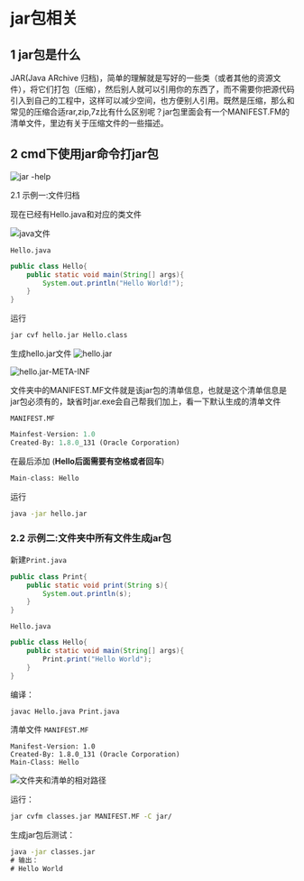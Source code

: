 # jar包相关

## 1 jar包是什么

JAR(Java ARchive 归档)，简单的理解就是写好的一些类（或者其他的资源文件），将它们打包（压缩），然后别人就可以引用你的东西了，而不需要你把源代码引入到自己的工程中，这样可以减少空间，也方便别人引用。既然是压缩，那么和常见的压缩合适rar,zip,7z比有什么区别呢？jar包里面会有一个MANIFEST.FM的清单文件，里边有关于压缩文件的一些描述。

## 2 cmd下使用jar命令打jar包

![jar -help](https://wxpp.oss-cn-qingdao.aliyuncs.com/blogimages/jar%E5%8C%85%E7%9B%B8%E5%85%B3%20_%20%E7%8E%8B%E5%B0%8F%E6%B3%A1%E6%B3%A1%20_%20%E5%8D%9A%E5%AE%A2%E5%9B%AD/942777-20170804132157428-5989956.png)

2.1 示例一:文件归档

现在已经有Hello.java和对应的类文件

![java文件](https://wxpp.oss-cn-qingdao.aliyuncs.com/blogimages/jar%E5%8C%85%E7%9B%B8%E5%85%B3%20_%20%E7%8E%8B%E5%B0%8F%E6%B3%A1%E6%B3%A1%20_%20%E5%8D%9A%E5%AE%A2%E5%9B%AD/942777-20170804132751569-196444147.png)

`Hello.java`
```java
public class Hello{
    public static void main(String[] args){
        System.out.println("Hello World!");
    }
}
```

运行
```bat
jar cvf hello.jar Hello.class
```

生成hello.jar文件
![hello.jar](_v_images/_hellojar_1540375120_6476.png)

![hello.jar-META-INF](_v_images/_hellojarme_1540375158_21539.png)

 文件夹中的MANIFEST.MF文件就是该jar包的清单信息，也就是这个清单信息是jar包必须有的，缺省时jar.exe会自己帮我们加上，看一下默认生成的清单文件

`MANIFEST.MF`
```mf
Mainfest-Version: 1.0
Created-By: 1.8.0_131 (Oracle Corporation)

```

在最后添加 (**Hello后面需要有空格或者回车**)
```mf
Main-class: Hello

```

运行 
```bat
java -jar hello.jar
```

### 2.2 示例二:文件夹中所有文件生成jar包

新建`Print.java`
```java
public class Print{
    public static void print(String s){
        System.out.println(s);
    }
} 
```

`Hello.java`
```java
public class Hello{
    public static void main(String[] args){
        Print.print("Hello World");
    }
}
```

编译：
```bat
javac Hello.java Print.java
```

清单文件
`MANIFEST.MF`
```MF
Manifest-Version: 1.0
Created-By: 1.8.0_131 (Oracle Corporation)
Main-Class: Hello
```

![文件夹和清单的相对路径](_v_images/_文件夹和清单的相对路_1540375675_11079.png)

运行：
```bat
jar cvfm classes.jar MANIFEST.MF -C jar/
```

生成jar包后测试：
```bat
java -jar classes.jar
# 输出：
# Hello World
```










